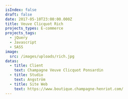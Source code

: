 ```yaml
---
isIndex: false
draft: false
date: 2017-05-10T23:00:00.000Z
title: Veuve Clicquot Rich
projects_types: E-commerce
projects_tags:
  - jQuery
  - Javascript
  - SASS
image:
  src: /images/uploads/rich.jpg
datas:
  - title: Client
    text: Champagne Veuve Clicquot Ponsardin
  - title: Studio
    text: Angström
  - title: Site Web
    text: https://www.boutique.champagne-henriot.com/
---
```

